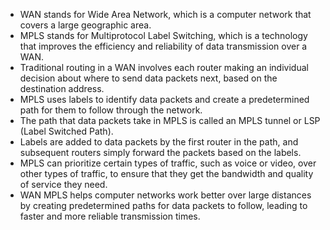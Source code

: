 
-   WAN stands for Wide Area Network, which is a computer network that covers a large geographic area.
-   MPLS stands for Multiprotocol Label Switching, which is a technology that improves the efficiency and reliability of data transmission over a WAN.
-   Traditional routing in a WAN involves each router making an individual decision about where to send data packets next, based on the destination address.
-   MPLS uses labels to identify data packets and create a predetermined path for them to follow through the network.
-   The path that data packets take in MPLS is called an MPLS tunnel or LSP (Label Switched Path).
-   Labels are added to data packets by the first router in the path, and subsequent routers simply forward the packets based on the labels.
-   MPLS can prioritize certain types of traffic, such as voice or video, over other types of traffic, to ensure that they get the bandwidth and quality of service they need.
-   WAN MPLS helps computer networks work better over large distances by creating predetermined paths for data packets to follow, leading to faster and more reliable transmission times.
